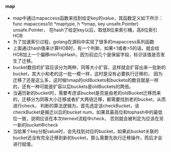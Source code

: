 #### map

- map中通过mapaccess函数来找到给定key的value，其函数定义如下所示：func mapaccess1(t *maptype, h *hmap, key unsafe.Pointer) unsafe.Pointer，
  在hash了给定key以后，取低B位来索引桶，高8位索引HOB
- 为了加速索引过程，golang在源码中实现了很多的mapaccess系列函数
- 上面通过hash值来计算HOB时，有一个判断，如果<1或者>5的话，就会给HOB加上一个偏移minTopHash，因为前边几个是保留字段，标识该值是否发生了迁移。
- bucket数目的扩容应该分为两种，同等大小扩容，这样就会扩容出来一批新的bucket，其大小和老的这一批一模一样，这时是没有必要执行迁移的，
  因为迁移了还是这么多，这时候hmap的oldBuckets和buckets的数目就是一样的，还有一种可能是扩容以后buckets是oldBuckets的两倍。
- 当遍历新的bucket时，需要考虑该bucket是否是由老的oldBucket迁移而来的，迁移分为同等大小迁移或者扩大两倍迁移，都需要找到老的bucket，从而进行check，
  判断的算法逻辑为，首先选定该checkBucket，该checkBucket是搬迁以后的bucket num，如果其最高位和tophash中的最低位一致，说明应该在本次iternext流程中check，
  否则就会被判定为应该在另一新的bucket中check
- 当给某个key分配value时，会先找到对应的bucket，如果此bucket关联的bucket还没有完全迁移到新的bucket，那么需要先执行迁移操作，而后才会进行赋值，
  